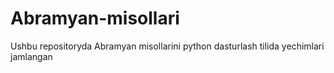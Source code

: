# Abramyan-misollari
Ushbu repositoryda Abramyan misollarini python dasturlash tilida yechimlari jamlangan
